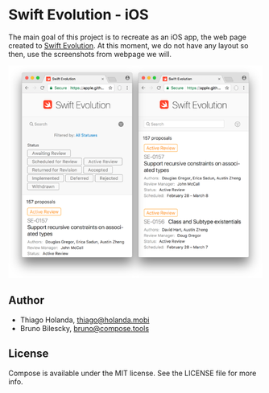 # Swift Evolution - iOS

The main goal of this project is to recreate as an iOS app, the web page created to [Swift Evolution](https://apple.github.io/swift-evolution).
At this moment, we do not have any layout so then, use the screenshots from webpage we will.

![](images/screenshots_base.png)

## Author

- Thiago Holanda, [thiago@holanda.mobi](mailto:thiago@holanda.mobi)
- Bruno Bilescky, [bruno@compose.tools](mailto:bruno@compose.tools)

## License

Compose is available under the MIT license. See the LICENSE file for more info. 